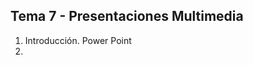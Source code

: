 ﻿## **Tema 7 - Presentaciones Multimedia**

1. Introducción.  Power Point
2.
<!--stackedit_data:
eyJoaXN0b3J5IjpbLTQzNjg0MzQ0NywxODI1MjI3Nzc0LC0xND
ExODI0NjgzXX0=
-->